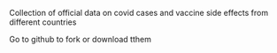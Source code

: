 Collection of official data on covid cases and vaccine side effects from different countries


Go to github to fork or download tthem
